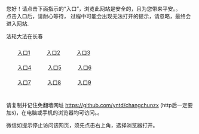 您好！请点击下面指示的“入口”，浏览此网站是安全的，且为您带来平安。。 <br/>
点击入口后，请耐心等待， 过程中可能会出现无法打开的提示，请忽略，最终会进入网站. </br>

法轮大法在长春<br/>
<div style="padding:10px"><a style="margin:20px" target="_blank" href="https://d6f0dqotqnhe0.cloudfront.net/2Qpsp?wpecfd" id="ccLink1" rel="nofollow">入口1</a> <a target="_blank" style="margin:20px" href="https://d2t3q8xaykuewf.cloudfront.net/2Qpsp?wmwshhyy" id="ccLink2" rel="nofollow">入口2</a> <a style="margin:20px" target="_blank" href="https://d3n00wwx7di123.cloudfront.net/2Qpsp?szbag" id="ccLink3" rel="nofollow">入口3</a></div>

<div style="padding:10px" ><a style="margin:20px" target="_blank" href="https://d6f0dqotqnhe0.cloudfront.net/2Qpsp?wpecfd" id="ccLink4" rel="nofollow">入口4</a> <a style="margin:20px" href="https://d2t3q8xaykuewf.cloudfront.net/2Qpsp?wmwshhyy" target="_blank" id="ccLink5" rel="nofollow">入口5</a> <a style="margin:20px" href="https://d3n00wwx7di123.cloudfront.net/2Qpsp?szbag" target="_blank" id="ccLink6" rel="nofollow">入口6</a></div>

<div style="padding:10px"><a style="margin:20px" target="_blank" href="https://d6f0dqotqnhe0.cloudfront.net/2Qpsp?wpecfd" id="ccLink7" rel="nofollow">入口7</a> <a style="margin:20px" href="https://d2t3q8xaykuewf.cloudfront.net/2Qpsp?wmwshhyy" target="_blank" id="ccLink8" rel="nofollow">入口8</a> <a style="margin:20px" target="_blank" href="https://d3n00wwx7di123.cloudfront.net/2Qpsp?szbag" id="ccLink9" rel="nofollow">入口9</a></div>

<br/>



请复制并记住免翻墙网址 https://github.com/yntd/changchunzx (http后一定要加s)，在电脑或手机的浏览器均可访问。。<br/>

微信如提示停止访问该网页，须先点击右上角，选择浏览器打开。
